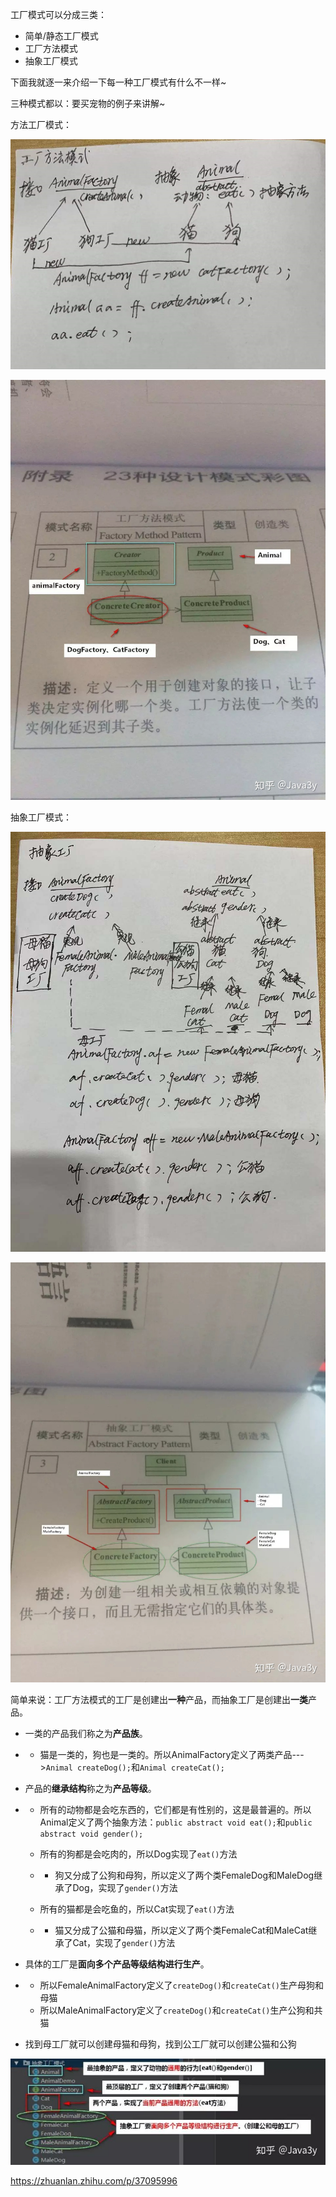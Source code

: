 工厂模式可以分成三类：

- 简单/静态工厂模式
- 工厂方法模式
- 抽象工厂模式

下面我就逐一来介绍一下每一种工厂模式有什么不一样~

三种模式都以：要买宠物的例子来讲解~



方法工厂模式：

![工厂方法模式实现](./工厂方法模式实现.jpg)

![](./工厂方法模式.jpg)



抽象工厂模式：

![抽象工厂模式实现](./抽象工厂模式实现.jpg)

![抽象工厂模式](./抽象工厂模式.jpg)



简单来说：工厂方法模式的工厂是创建出**一种**产品，而抽象工厂是创建出**一类**产品。

- 一类的产品我们称之为**产品族**。

- - 猫是一类的，狗也是一类的。所以AnimalFactory定义了两类产品--->`Animal createDog();`和`Animal createCat();`

- 产品的**继承结构**称之为**产品等级**。

- - 所有的动物都是会吃东西的，它们都是有性别的，这是最普遍的。所以Animal定义了两个抽象方法：`public abstract void eat();`和`public abstract void gender();`

  - 所有的狗都是会吃肉的，所以Dog实现了`eat()`方法

  - - 狗又分成了公狗和母狗，所以定义了两个类FemaleDog和MaleDog继承了Dog，实现了`gender()`方法

  - 所有的猫都是会吃鱼的，所以Cat实现了`eat()`方法

  - - 猫又分成了公猫和母猫，所以定义了两个类FemaleCat和MaleCat继承了Cat，实现了`gender()`方法

- 具体的工厂是**面向多个产品等级结构进行生产**。

- - 所以FemaleAnimalFactory定义了`createDog()`和`createCat()`生产母狗和母猫
  - 所以MaleAnimalFactory定义了`createDog()`和`createCat()`生产公狗和共猫

- 找到母工厂就可以创建母猫和母狗，找到公工厂就可以创建公猫和公狗

  

![项目文件结构](./项目文件结构.jpg)



https://zhuanlan.zhihu.com/p/37095996